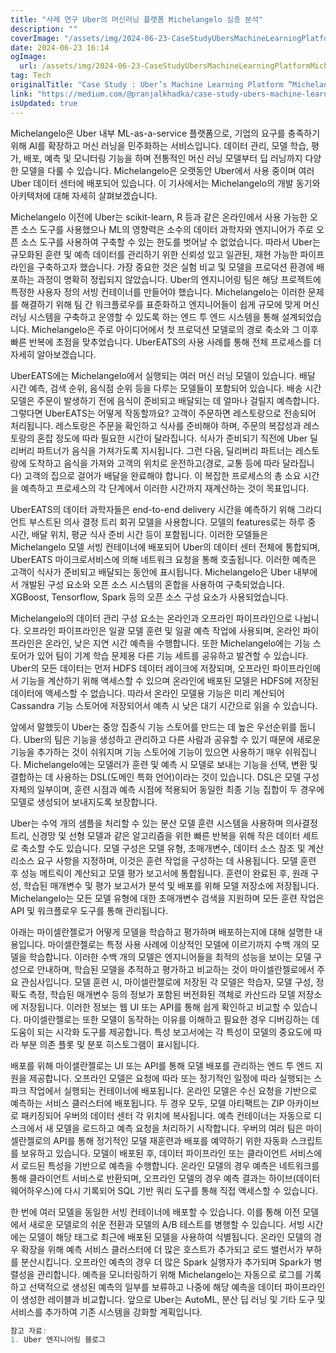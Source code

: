 ```yaml
---
title: "사례 연구 Uber의 머신러닝 플랫폼 Michelangelo 심층 분석"
description: ""
coverImage: "/assets/img/2024-06-23-CaseStudyUbersMachineLearningPlatformMichelangelo_0.png"
date: 2024-06-23 16:14
ogImage: 
  url: /assets/img/2024-06-23-CaseStudyUbersMachineLearningPlatformMichelangelo_0.png
tag: Tech
originalTitle: "Case Study : Uber’s Machine Learning Platform “Michelangelo”"
link: "https://medium.com/@pranjalkhadka/case-study-ubers-machine-learning-platform-michelangelo-b650afa1fe01"
isUpdated: true
---
```






Michelangelo은 Uber 내부 ML-as-a-service 플랫폼으로, 기업의 요구를 충족하기 위해 AI를 확장하고 머신 러닝을 민주화하는 서비스입니다. 데이터 관리, 모델 학습, 평가, 배포, 예측 및 모니터링 기능을 하며 전통적인 머신 러닝 모델부터 딥 러닝까지 다양한 모델을 다룰 수 있습니다. Michelangelo은 오랫동안 Uber에서 사용 중이며 여러 Uber 데이터 센터에 배포되어 있습니다. 이 기사에서는 Michelangelo의 개발 동기와 아키텍처에 대해 자세히 살펴보겠습니다.

Michelangelo 이전에 Uber는 scikit-learn, R 등과 같은 온라인에서 사용 가능한 오픈 소스 도구를 사용했으나 ML의 영향력은 소수의 데이터 과학자와 엔지니어가 주로 오픈 소스 도구를 사용하여 구축할 수 있는 한도를 벗어날 수 없었습니다. 따라서 Uber는 규모화된 훈련 및 예측 데이터를 관리하기 위한 신뢰성 있고 일관된, 재현 가능한 파이프라인을 구축하고자 했습니다. 가장 중요한 것은 실험 비교 및 모델을 프로덕션 환경에 배포하는 과정이 명확히 정립되지 않았습니다. Uber의 엔지니어링 팀은 해당 프로젝트에 특정한 사용자 정의 서빙 컨테이너를 만들어야 했습니다. Michelangelo는 이러한 문제를 해결하기 위해 팀 간 워크플로우를 표준화하고 엔지니어들이 쉽게 규모에 맞게 머신 러닝 시스템을 구축하고 운영할 수 있도록 하는 엔드 투 엔드 시스템을 통해 설계되었습니다. Michelangelo은 주로 아이디어에서 첫 프로덕션 모델로의 경로 축소와 그 이후 빠른 반복에 초점을 맞추었습니다. UberEATS의 사용 사례를 통해 전체 프로세스를 더 자세히 알아보겠습니다.

UberEATS에는 Michelangelo에서 실행되는 여러 머신 러닝 모델이 있습니다. 배달 시간 예측, 검색 순위, 음식점 순위 등을 다루는 모델들이 포함되어 있습니다. 배송 시간 모델은 주문이 발생하기 전에 음식이 준비되고 배달되는 데 얼마나 걸릴지 예측합니다. 그렇다면 UberEATS는 어떻게 작동할까요? 고객이 주문하면 레스토랑으로 전송되어 처리됩니다. 레스토랑은 주문을 확인하고 식사를 준비해야 하며, 주문의 복잡성과 레스토랑의 혼잡 정도에 따라 필요한 시간이 달라집니다. 식사가 준비되기 직전에 Uber 딜리버리 파트너가 음식을 가져가도록 지시됩니다. 그런 다음, 딜리버리 파트너는 레스토랑에 도착하고 음식을 가져와 고객의 위치로 운전하고(경로, 교통 등에 따라 달라집니다) 고객의 집으로 걸어가 배달을 완료해야 합니다. 이 복잡한 프로세스의 총 소요 시간을 예측하고 프로세스의 각 단계에서 이러한 시간까지 재계산하는 것이 목표입니다.

UberEATS의 데이터 과학자들은 end-to-end delivery 시간을 예측하기 위해 그라디언트 부스트된 의사 결정 트리 회귀 모델을 사용합니다. 모델의 features로는 하루 중 시간, 배달 위치, 평균 식사 준비 시간 등이 포함됩니다. 이러한 모델들은 Michelangelo 모델 서빙 컨테이너에 배포되어 Uber의 데이터 센터 전체에 통합되며, UberEATS 마이크로서비스에 의해 네트워크 요청을 통해 호출됩니다. 이러한 예측은 고객이 식사가 준비되고 배달되는 동안에 표시됩니다. Michelangelo은 Uber 내부에서 개발된 구성 요소와 오픈 소스 시스템의 혼합을 사용하여 구축되었습니다. XGBoost, Tensorflow, Spark 등의 오픈 소스 구성 요소가 사용되었습니다.

<div class="content-ad"></div>

Michelangelo의 데이터 관리 구성 요소는 온라인과 오프라인 파이프라인으로 나뉩니다. 오프라인 파이프라인은 일괄 모델 훈련 및 일괄 예측 작업에 사용되며, 온라인 파이프라인은 온라인, 낮은 지연 시간 예측을 수행합니다. 또한 Michelangelo에는 기능 스토어가 있어 팀이 기계 학습 문제용 다른 기능 세트를 공유하고 발견할 수 있습니다. Uber의 모든 데이터는 먼저 HDFS 데이터 레이크에 저장되며, 오프라인 파이프라인에서 기능을 계산하기 위해 액세스할 수 있으며 온라인에 배포된 모델은 HDFS에 저장된 데이터에 액세스할 수 없습니다. 따라서 온라인 모델용 기능은 미리 계산되어 Cassandra 기능 스토어에 저장되어서 예측 시 낮은 대기 시간으로 읽을 수 있습니다.

앞에서 말했듯이 Uber는 중앙 집중식 기능 스토어를 만드는 데 높은 우선순위를 둡니다. Uber의 팀은 기능을 생성하고 관리하고 다른 사람과 공유할 수 있기 때문에 새로운 기능을 추가하는 것이 쉬워지며 기능 스토어에 기능이 있으면 사용하기 매우 쉬워집니다. Michelangelo에는 모델러가 훈련 및 예측 시 모델로 보내는 기능을 선택, 변환 및 결합하는 데 사용하는 DSL(도메인 특화 언어)이라는 것이 있습니다. DSL은 모델 구성 자체의 일부이며, 훈련 시점과 예측 시점에 적용되어 동일한 최종 기능 집합이 두 경우에 모델로 생성되어 보내지도록 보장합니다.

Uber는 수억 개의 샘플을 처리할 수 있는 분산 모델 훈련 시스템을 사용하며 의사결정 트리, 신경망 및 선형 모델과 같은 알고리즘을 위한 빠른 반복을 위해 작은 데이터 세트로 축소할 수도 있습니다. 모델 구성은 모델 유형, 초매개변수, 데이터 소스 참조 및 계산 리소스 요구 사항을 지정하며, 이것은 훈련 작업을 구성하는 데 사용됩니다. 모델 훈련 후 성능 메트릭이 계산되고 모델 평가 보고서에 통합됩니다. 훈련이 완료된 후, 원래 구성, 학습된 매개변수 및 평가 보고서가 분석 및 배포를 위해 모델 저장소에 저장됩니다. Michelangelo는 모든 모델 유형에 대한 초매개변수 검색을 지원하며 모든 훈련 작업은 API 및 워크플로우 도구를 통해 관리됩니다.

<div class="content-ad"></div>

아래는 마이셀란젤로가 어떻게 모델을 학습하고 평가하며 배포하는지에 대해 설명한 내용입니다. 마이셀란젤로는 특정 사용 사례에 이상적인 모델에 이르기까지 수백 개의 모델을 학습합니다. 이러한 수백 개의 모델은 엔지니어들을 최적의 성능을 보이는 모델 구성으로 안내하며, 학습된 모델을 추적하고 평가하고 비교하는 것이 마이셀란젤로에서 주요 관심사입니다. 모델 훈련 시, 마이셀란젤로에 저장된 각 모델은 학습자, 모델 구성, 정확도 측정, 학습된 매개변수 등의 정보가 포함된 버전화된 객체로 카산드라 모델 저장소에 저장됩니다. 이러한 정보는 웹 UI 또는 API를 통해 쉽게 확인하고 비교할 수 있습니다. 마이셀란젤로는 또한 모델이 동작하는 이유를 이해하고 필요한 경우 디버깅하는 데 도움이 되는 시각화 도구를 제공합니다. 특성 보고서에는 각 특성이 모델의 중요도에 따라 부분 의존 플롯 및 분포 히스토그램이 표시됩니다.

배포를 위해 마이셀란젤로는 UI 또는 API를 통해 모델 배포를 관리하는 엔드 투 엔드 지원을 제공합니다. 오프라인 모델은 요청에 따라 또는 정기적인 일정에 따라 실행되는 스파크 작업에서 실행되는 컨테이너에 배포됩니다. 온라인 모델은 수신 요청을 기반으로 예측하는 서비스 클러스터에 배포됩니다. 두 경우 모두, 모델 아티팩트는 ZIP 아카이브로 패키징되어 우버의 데이터 센터 각 위치에 복사됩니다. 예측 컨테이너는 자동으로 디스크에서 새 모델을 로드하고 예측 요청을 처리하기 시작합니다. 우버의 여러 팀은 마이셀란젤로의 API를 통해 정기적인 모델 재훈련과 배포를 예약하기 위한 자동화 스크립트를 보유하고 있습니다. 모델이 배포된 후, 데이터 파이프라인 또는 클라이언트 서비스에서 로드된 특성을 기반으로 예측을 수행합니다. 온라인 모델의 경우 예측은 네트워크를 통해 클라이언트 서비스로 반환되며, 오프라인 모델의 경우 예측 결과는 하이브(데이터 웨어하우스)에 다시 기록되어 SQL 기반 쿼리 도구를 통해 직접 액세스할 수 있습니다.

<div class="content-ad"></div>

한 번에 여러 모델을 동일한 서빙 컨테이너에 배포할 수 있습니다. 이를 통해 이전 모델에서 새로운 모델로의 쉬운 전환과 모델의 A/B 테스트를 병행할 수 있습니다. 서빙 시간에는 모델이 해당 태그로 최근에 배포된 모델을 사용하여 식별됩니다. 온라인 모델의 경우 확장을 위해 예측 서비스 클러스터에 더 많은 호스트가 추가되고 로드 밸런서가 부하를 분산시킵니다. 오프라인 예측의 경우 더 많은 Spark 실행자가 추가되며 Spark가 병렬성을 관리합니다. 예측을 모니터링하기 위해 Michelangelo는 자동으로 로그를 기록하고 선택적으로 생성된 예측의 일부를 보류하고 나중에 해당 예측을 데이터 파이프라인이 생성한 레이블과 비교합니다. 앞으로 Uber는 AutoML, 분산 딥 러닝 및 기타 도구 및 서비스를 추가하여 기존 시스템을 강화할 계획입니다.

```js
참고 자료:
1. Uber 엔지니어링 블로그
```